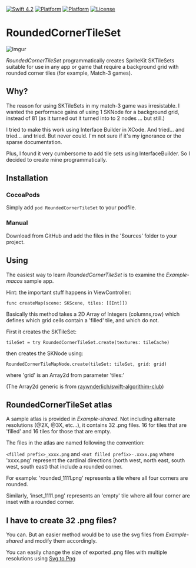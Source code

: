 [![Swift 4.2](https://img.shields.io/badge/swift-5-red.svg?style=flat)](https://developer.apple.com/swift) [![Platform](http://img.shields.io/badge/platform-macOS-blue.svg?style=flat)](https://developer.apple.com/macos/) [![Platform](http://img.shields.io/badge/platform-ios-blue.svg?style=flat)](https://developer.apple.com/macos/) [![License](https://img.shields.io/badge/license-MIT-lightgrey.svg)](https://opensource.org/licenses/MIT)


# RoundedCornerTileSet
![Imgur](https://i.imgur.com/HxOflQS.png)

*RoundedCornerTileSet* programmatically creates SpriteKit SKTileSets suitable for use in any app or game that require a background grid with rounded corner tiles (for example, Match-3 games).

## Why?
The reason for using SKTileSets in my match-3 game was irresistable. I wanted the performace gains of using 1 SKNode for a background grid, instead of 81 (as it turned out it turned into to 2 nodes ... but still.)

I tried to make this work using Interface Builder in XCode. And tried... and tried... and tried. But never could. I'm not sure if it's my ignorance or the sparse documentation.  

Plus, I found it very cumbersome to add tile sets using InterfaceBuilder. So I decided to create mine programmatically.

## Installation

### CocoaPods

Simply add `pod RoundedCornerTileSet` to your podfile.

### Manual

Download from GitHub and add the files in the 'Sources' folder to your project.

## Using

The easiest way to learn *RoundedCornerTileSet* is to examine the *Example-macos* sample app.

Hint: the important stuff happens in ViewController:

`func createMap(scene: SKScene, tiles: [[Int]])`

Basically this method takes a 2D Array of Integers (columns,row) which defines which grid cells contain a 'filled' tile, and which do not.

First it creates the SKTileSet:

`tileSet = try RoundedCornerTileSet.create(textures: tileCache)`

then creates the SKNode using:

`RoundedCornerTileMapNode.create(tileSet: tileSet, grid: grid)`

where 'grid' is an Array2d<Int> from parameter 'tiles:'

(The Array2d generic is from [raywnderlich/swift-algorithim-club](https://github.com/raywenderlich/swift-algorithm-club/blob/master/Array2D/Array2D.swift))

## RoundedCornerTileSet atlas

A sample atlas is provided in *Example-shared*.  Not including alternate resolutions (@2X, @3X, etc...), it contains 32 .png files. 16 for tiles that are 'filled' and 16 tiles for those that are empty.

The files in the atlas are named following the convention:

`<filled prefix>_xxxx.png` and `<not filled prefix>-.xxxx.png` where 'xxxx.png' represent the cardinal directions (north west, north east, south west, south east) that include a rounded corner.  

For example: 'rounded_1111.png' represents a tile where all four corners are rounded.

Similarly, 'inset_1111.png' represents an 'empty' tile where all four corner are inset with a rounded corner.

## I have to create 32 .png files?

You can.  But an easier method would be to use the svg files from *Example-shared* and modify them accordingly.

You can easily change the size of exported .png files with multiple resolutions using [Svg to Png](https://github.com/ToddX61/Svg-to-Png)

















